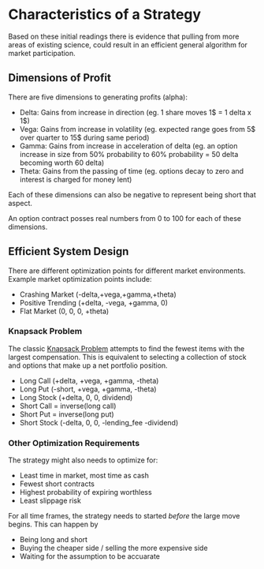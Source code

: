 # Characteristics of a Strategy

Based on these initial readings there is evidence that pulling from more areas of existing science, could result in an efficient general algorithm for market participation.

## Dimensions of Profit

There are five dimensions to generating profits (alpha):

- Delta: Gains from increase in direction (eg. 1 share moves 1$ = 1 delta x 1$)
- Vega: Gains from increase in volatility (eg. expected range goes from 5$ over quarter to 15$ during same period)
- Gamma: Gains from increase in acceleration of delta (eg. an option increase in size from 50% probability to 60% probability = 50 delta becoming worth 60 delta)
- Theta: Gains from the passing of time (eg. options decay to zero and interest is charged for money lent)

Each of these dimensions can also be negative to represent being short that aspect.

An option contract posses real numbers from 0 to 100 for each of these dimensions.

## Efficient System Design

There are different optimization points for different market environments. Example market optimization points include:

- Crashing Market   (-delta,+vega,+gamma,+theta)
- Positive Trending (+delta, -vega, +gamma, 0)
- Flat Market       (0, 0, 0, +theta)

### Knapsack Problem

The classic [Knapsack Problem](https://en.wikipedia.org/wiki/Knapsack_problem) attempts to find the fewest items with the largest compensation. This is equivalent to selecting a collection of stock and options that make up a net portfolio position.

- Long Call    (+delta, +vega, +gamma, -theta)
- Long Put     (-short, +vega, +gamma, -theta)
- Long Stock   (+delta, 0, 0, dividend)
- Short Call = inverse(long call)
- Short Put  = inverse(long put)
- Short Stock  (-delta, 0, 0, -lending_fee -dividend)

### Other Optimization Requirements

The strategy might also needs to optimize for:

- Least time in market, most time as cash
- Fewest short contracts
- Highest probability of expiring worthless
- Least slippage risk

For all time frames, the strategy needs to started *before* the large move begins. This can happen by

- Being long and short
- Buying the cheaper side / selling the more expensive side
- Waiting for the assumption to be accuarate

